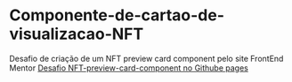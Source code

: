 # Componente-de-cartao-de-visualizacao-NFT
 Desafio de criação de um NFT preview card component pelo site FrontEnd Mentor
 <a href="https://joaoover.github.io/NFT-preview-card-component/nft.html">Desafio NFT-preview-card-component no Githube pages</a>

